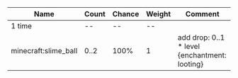 | Name                 | Count | Chance | Weight | Comment                                       |
| -------------------- | ----- | ------ | ------ | --------------------------------------------- |
| 1 time               |    -- |     -- |     -- |                                               |
| minecraft:slime_ball |  0..2 |   100% |      1 | add drop: 0..1 * level {enchantment: looting} |